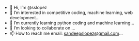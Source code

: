 - 👋 Hi, I’m @sslopez
- 👀 I’m interested in competitive coding, machine learning, web development...
- 🌱 I’m currently learning python coding and machine learning...
- 💞️ I’m looking to collaborate on ...
- 📫 How to reach me email: sandeepslopez@gmail.com...

<!---
sslopez/sslopez is a ✨ special ✨ repository because its `README.md` (this file) appears on your GitHub profile.
You can click the Preview link to take a look at your changes.
--->
